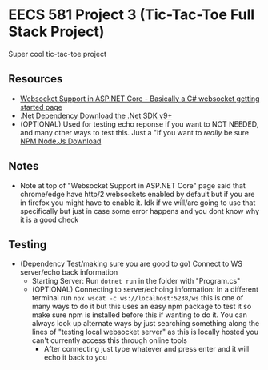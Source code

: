# EECS 581 Project 3 (Tic-Tac-Toe Full Stack Project)

Super cool tic-tac-toe project

## Resources

- [Websocket Support in ASP.NET Core - Basically a C# websocket getting started page](https://learn.microsoft.com/en-us/aspnet/core/fundamentals/websockets?view=aspnetcore-9.0)
- [.Net Dependency Download the .Net SDK v9+](https://dotnet.microsoft.com/en-us/download/dotnet/9.0)
- (OPTIONAL) Used for testing echo reponse if you want to NOT NEEDED, and many other ways to test this. Just a "If you want to *really* be sure [NPM Node.Js Download](https://nodejs.org/en/download)

## Notes

- Note at top of "Websocket Support in ASP.NET Core" page said that chrome/edge have http/2 websockets enabled by default but if you are in firefox you might have to enable it. Idk if we will/are going to use that specifically but just in case some error happens and you dont know why it is a good check


## Testing
- (Dependency Test/making sure you are good to go) Connect to WS server/echo back information
  - Starting Server: Run ```dotnet run``` in the folder with "Program.cs"
  - (OPTIONAL) Connecting to server/echoing information: In a different terminal run ```npx wscat -c ws://localhost:5238/ws``` this is one of many ways to do it but this uses an easy npm package to test it so make sure npm is installed before this if wanting to do it. You can always look up alternate ways by just searching something along the lines of "testing local websocket server" as this is locally hosted you can't currently access this through online tools
    - After connecting just type whatever and press enter and it will echo it back to you
